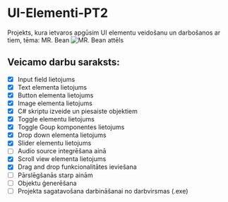 # UI-Elementi-PT2
Projekts, kura ietvaros apgūsim UI elementu veidošanu un darbošanos ar tiem, tēma: MR. Bean
![MR. Bean attēls](https://www.pngall.com/wp-content/uploads/5/Cartoon-Mr.-Bean-PNG.png)

## Veicamo darbu saraksts:
- [x] Input field lietojums
- [x] Text elementa lietojums
- [x] Button elementa lietojums
- [x] Image elementa lietojums
- [x] C# skriptu izveide un piesaiste objektiem
- [x] Toggle elementu lietojums
- [x] Toggle Goup komponentes lietojums
- [x] Drop down elementa lietojums
- [x] Slider elementu lietojums
- [ ] Audio source integrēšana ainā
- [x] Scroll view elementa lietojums
- [x] Drag and drop funkcionalitātes ieviešana
- [ ] Pārslēgšanās starp ainām
- [ ] Objektu ģenerēšana
- [ ] Projekta sagatavošana darbināšanai no darbvirsmas (.exe)
